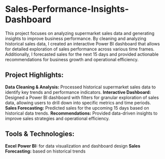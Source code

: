 # Sales-Performance-Insights-Dashboard

This project focuses on analyzing supermarket sales data and generating insights to improve business performance. By cleaning and analyzing historical sales data, I created an interactive Power BI dashboard that allows for detailed exploration of sales performance across various time frames. Additionally, I forecasted sales for the next 15 days and provided actionable recommendations for business growth and operational efficiency.

## Project Highlights:
**Data Cleaning & Analysis:** 
Processed historical supermarket sales data to identify key trends and performance indicators.
**Interactive Dashboard:** 
Designed a Power BI dashboard with filters for granular exploration of sales data, allowing users to drill down into specific metrics and time periods.
**Sales Forecasting:** 
Predicted sales for the upcoming 15 days based on historical data trends.
**Recommendations:** 
Provided data-driven insights to improve sales strategies and operational efficiency.

## Tools & Technologies:
**Excel** 
**Power BI:** for data visualization and dashboard design
**Sales Forecasting:** based on historical trends
